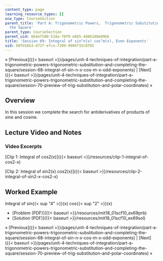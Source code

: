 ```yaml
---
content_type: page
learning_resource_types: []
ocw_type: CourseSection
parent_title: 'Part A: Trigonometric Powers,  Trigonometric Substitution and Completing
  the Square'
parent_type: CourseSection
parent_uid: 6b4ef500-53da-70f0-e865-4886100e09bb
title: 'Session 69: Integral of sin^n(x) cos^m(x), Even Exponents'
uid: 60fd16b3-d72f-efca-7209-8904f15c0f02
---
```


« [Previous]({{< baseurl >}}/pages/unit-4-techniques-of-integration/part-a-trigonometric-powers-trigonometric-substitution-and-completing-the-square/session-68-integral-of-sin-n-x-cos-m-x-odd-exponents) | [Next]({{< baseurl >}}/pages/unit-4-techniques-of-integration/part-a-trigonometric-powers-trigonometric-substitution-and-completing-the-square/session-70-preview-of-trig-substitution-and-polar-coordinates) »

Overview
--------

In this session we complete the search for antiderivatives of products of sine and cosine.

Lecture Video and Notes
-----------------------

### Video Excerpts

[Clip 1: Integral of cos2(x)]({{< baseurl >}}/resources/clip-1-integral-of-cos2-x)

[Clip 2: Integral of sin2(x) cos2(x)]({{< baseurl >}}/resources/clip-2-integral-of-sin2-x-cos2-x)

Worked Example
--------------

Integral of sin{{< sup "4" >}}(x) cos{{< sup "2" >}}(x)

*   [Problem (PDF)]({{< baseurl >}}/resources/mit18_01scf10_ex69prb)
*   [Solution (PDF)]({{< baseurl >}}/resources/mit18_01scf10_ex69sol)

« [Previous]({{< baseurl >}}/pages/unit-4-techniques-of-integration/part-a-trigonometric-powers-trigonometric-substitution-and-completing-the-square/session-68-integral-of-sin-n-x-cos-m-x-odd-exponents) | [Next]({{< baseurl >}}/pages/unit-4-techniques-of-integration/part-a-trigonometric-powers-trigonometric-substitution-and-completing-the-square/session-70-preview-of-trig-substitution-and-polar-coordinates) »